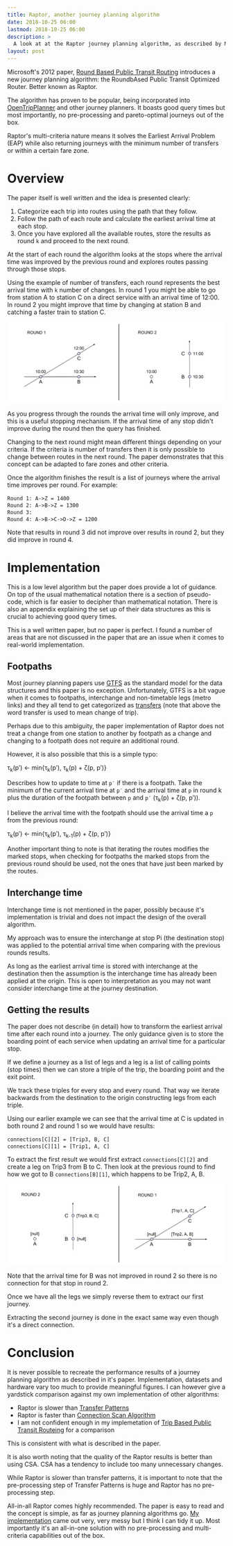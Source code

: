 ```yaml
---
title: Raptor, another journey planning algorithm
date: 2018-10-25 06:00
lastmod: 2018-10-25 06:00
description: >
  A look at at the Raptor journey planning algorithm, as described by Microsoft's paper: Round Based Public Transit Routing.
layout: post
---
```


Microsoft's 2012 paper, [Round Based Public Transit Routing](https://www.microsoft.com/en-us/research/wp-content/uploads/2012/01/raptor_alenex.pdf) introduces a new journey planning algorithm: the RoundbAsed
Public Transit Optimized Router. Better known as Raptor.

The algorithm has proven to be popular, being incorporated into [OpenTripPlanner](https://groups.google.com/d/msg/opentripplanner-dev/R8g9I1kId_4/mc8y0y1ZAwAJ) and other journey planners. It boasts good query times but most importantly, no pre-processing and pareto-optimal journeys out of the box.

Raptor's multi-criteria nature means it solves the Earliest Arrival Problem (EAP) while also returning journeys with the minimum number of transfers or within a certain fare zone.

# Overview

The paper itself is well written and the idea is presented clearly:

1. Categorize each trip into routes using the path that they follow.
2. Follow the path of each route and calculate the earliest arrival time at each stop.
3. Once you have explored all the available routes, store the results as round `k` and proceed to the next round.

At the start of each round the algorithm looks at the stops where the arrival time was improved by the previous round and explores routes passing through those stops.

Using the example of number of transfers, each round represents the best arrival time with `k` number of changes. In round 1 you might be able to go from station A to station C on a direct service with an arrival time of 12:00. In round 2 you might improve that time by changing at station B and catching a faster train to station C.

![raptor-rounds](/asset/img/raptor-journey-planning-algorithm/rounds.svg)

As you progress through the rounds the arrival time will only improve, and this is a useful stopping mechanism. If the arrival time of any stop didn't improve during the round then the query has finished.

Changing to the next round might mean different things depending on your criteria. If the criteria is number of transfers then it is only possible to change between routes in the next round. The paper demonstrates that this concept can be adapted to fare zones and other criteria.

Once the algorithm finishes the result is a list of journeys where the arrival time improves per round. For example:

```
Round 1: A->Z = 1400
Round 2: A->B->Z = 1300
Round 3:
Round 4: A->B->C->D->Z = 1200
```

Note that results in round 3 did not improve over results in round 2, but they did improve in round 4.

# Implementation

This is a low level algorithm but the paper does provide a lot of guidance. On top of the usual mathematical notation there is a section of pseudo-code, which is far easier to decipher than mathematical notation. There is also an appendix explaining the set up of their data structures as this is crucial to achieving good query times.

This is a well written paper, but no paper is perfect. I found a number of areas that are not discussed in the paper that are an issue when it comes to real-world implementation.

## Footpaths

Most journey planning papers use [GTFS](https://developers.google.com/transit/gtfs/) as the standard model for the data structures and this paper is no exception. Unfortunately, GTFS is a bit vague when it comes to footpaths, interchange and non-timetable legs (metro links) and they all tend to get categorized as [transfers](https://developers.google.com/transit/gtfs/reference/#transferstxt) (note that above the word transfer is used to mean change of trip).

Perhaps due to this ambiguity, the paper implementation of Raptor does not treat a change from one station to another by footpath as a change and changing to a footpath does not require an additional round.

However, it is also possible that this is a simple typo:

τ<sub>k</sub>(p′) ← min{τ<sub>k</sub>(p′), τ<sub>k</sub>(p) + ζ(p, p′)}

Describes how to update to time at `p′` if there is a footpath. Take the minimum of the current arrival time at `p′` and the arrival time at `p` in round k plus the duration of the footpath between `p` and `p′` (τ<sub>k</sub>(p) + ζ(p, p′)).

I believe the arrival time with the footpath should use the arrival time a `p` from the previous round:

τ<sub>k</sub>(p′) ← min{τ<sub>k</sub>(p′), τ<sub>k-1</sub>(p) + ζ(p, p′)}

Another important thing to note is that iterating the routes modifies the marked stops, when checking for footpaths the marked stops from the previous round should be used, not the ones that have just been marked by the routes.

## Interchange time

Interchange time is not mentioned in the paper, possibly because it's implementation is trivial and does not impact the design of the overall algorithm.

My approach was to ensure the interchange at stop Pi (the destination stop) was applied to the potential arrival time when comparing with the previous rounds results.

As long as the earliest arrival time is stored with interchange at the destination then the assumption is the interchange time has already been applied at the origin. This is open to interpretation as you may not want consider interchange time at the journey destination.

## Getting the results

The paper does not describe (in detail) how to transform the earliest arrival time after each round into a journey. The only guidance given is to store the boarding point of each service when updating an arrival time for a particular stop.

If we define a journey as a list of legs and a leg is a list of calling points (stop times) then we can store a triple of the trip, the boarding point and the exit point.

We track these triples for every stop and every round. That way we iterate backwards from the destination to the origin constructing legs from each triple.

Using our earlier example we can see that the arrival time at C is updated in both round 2 and round 1 so we would have results:

```
connections[C][2] = [Trip3, B, C]
connections[C][1] = [Trip1, A, C]
```

To extract the first result we would first extract `connections[C][2]` and create a leg on Trip3 from B to C. Then look at the previous round to find how we got to B  `connections[B][1]`, which happens to be Trip2, A, B.

![raptor-results](/asset/img/raptor-journey-planning-algorithm/results.svg)

Note that the arrival time for B was not improved in round 2 so there is no connection for that stop in round 2.

Once we have all the legs we simply reverse them to extract our first journey.

Extracting the second journey is done in the exact same way even though it's a direct connection.

# Conclusion

It is never possible to recreate the performance results of a journey planning algorithm as described in it's paper. Implementation, datasets and hardware vary too much to provide meaningful figures. I can however give a yardstick comparison against my own implementation of other algorithms:

- Raptor is slower than [Transfer Patterns](https://ad.informatik.uni-freiburg.de/files/transferpatterns.pdf)
- Raptor is faster than [Connection Scan Algorithm](https://arxiv.org/pdf/1703.05997.pdf)
- I am not confident enough in my implemetation of [Trip Based Public Transit Routeing](https://arxiv.org/pdf/1504.07149.pdf) for a comparison

This is consistent with what is described in the paper.

It is also worth noting that the quality of the Raptor results is better than using CSA. CSA has a tendency to include too many unnecessary changes.

While Raptor is slower than transfer patterns, it is important to note that the pre-processing step of Transfer Patterns is huge and Raptor has no pre-processing step.

All-in-all Raptor comes highly recommended. The paper is easy to read and the concept is simple, as far as journey planning algorithms go. [My implementation](https://github.com/planarnetwork/raptor/tree/0.1.x) came out very, very messy but I think I can tidy it up. Most importantly it's an all-in-one solution with no pre-processing and multi-criteria capabilities out of the box.
